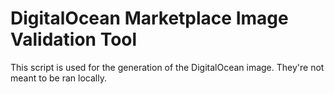 # DigitalOcean Marketplace Image Validation Tool

This script is used for the generation of the DigitalOcean image. They're not meant to be ran locally.
